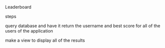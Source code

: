 Leaderboard

steps

query database and have it return the username and best score for all of the users of the application

make a view to display all of the results
